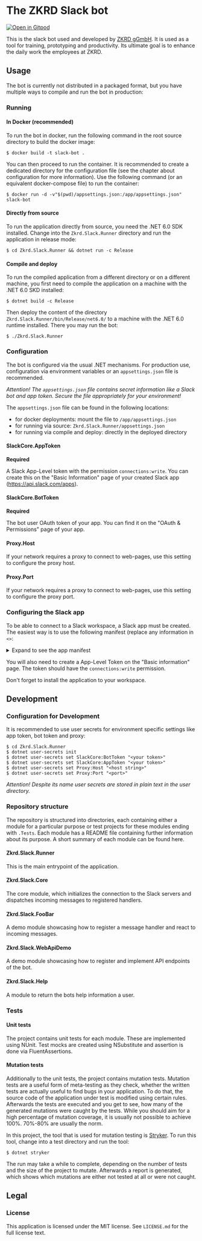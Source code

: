 # The ZKRD Slack bot

[![Open in Gitpod](https://gitpod.io/button/open-in-gitpod.svg)](https://gitpod.io/#https://github.com/fscheel/ZKRD.Slack.Runner)

This is the slack bot used and developed by [ZKRD gGmbH](https://www.zkrd.de). It is used as a tool for training,
prototyping and productivity. Its ultimate goal is to enhance the daily work the employees at ZKRD.

## Usage

The bot is currently not distributed in a packaged format, but you have multiple ways to compile and run the bot in
production:

### Running

#### In Docker (recommended)

To run the bot in docker, run the following command in the root source directory to build the docker image:

```shell
$ docker build -t slack-bot .
```

You can then proceed to run the container. It is recommended to create a dedicated directory for the configuration
file (see the chapter about configuration for more information). Use the following command (or an equivalent
docker-compose file) to run the container:

```shell
$ docker run -d -v"$(pwd)/appsettings.json:/app/appsettings.json" slack-bot
```

#### Directly from source

To run the application directly from source, you need the .NET 6.0 SDK installed. Change into the `Zkrd.Slack.Runner`
directory and run the application in release mode:

```shell
$ cd Zkrd.Slack.Runner && dotnet run -c Release
```

#### Compile and deploy

To run the compiled application from a different directory or on a different machine, you first need to compile the
application on a machine with the .NET 6.0 SKD installed:

```shell
$ dotnet build -c Release
```

Then deploy the content of the directory `Zkrd.Slack.Runner/bin/Release/net6.0/` to a machine with the .NET 6.0 runtime
installed. There you may run the bot:

```shell
$ ./Zkrd.Slack.Runner
```

### Configuration

The bot is configured via the usual .NET mechanisms. For production use, configuration via environment variables or
an `appsettings.json` file is recommended.

*Attention! The `appsettings.json` file contains secret information like a Slack bot and app token. Secure the file
appropriately for your environment!*

The `appsettings.json` file can be found in the following locations:

- for docker deployments: mount the file to `/app/appsettings.json`
- for running via source: `Zkrd.Slack.Runner/appsettings.json`
- for running via compile and deploy: directly in the deployed directory

#### SlackCore.AppToken

**Required**

A Slack App-Level token with the permission `connections:write`. You can create this on the "Basic Information" page of
your created Slack app (https://api.slack.com/apps).

#### SlackCore.BotToken

**Required**

The bot user OAuth token of your app. You can find it on the "OAuth & Permissions" page of your app.

#### Proxy.Host

If your network requires a proxy to connect to web-pages, use this setting to configure the proxy host.

#### Proxy.Port

If your network requires a proxy to connect to web-pages, use this setting to configure the proxy port.

### Configuring the Slack app

To be able to connect to a Slack workspace, a Slack app must be created. The easiest way is to use the following
manifest (replace any information in `<>`:

<details>
<summary>Expand to see the app manifest</summary>

```yaml
display_information:
  name: <name of the application>
features:
  bot_user:
    display_name: <the display name in Slack channels>
    always_online: false
oauth_config:
  scopes:
    user:
      - channels:history
      - im:history
    bot:
      - app_mentions:read
      - channels:history
      - channels:read
      - groups:read
      - im:history
      - im:read
      - mpim:read
      - chat:write
      - chat:write.public
settings:
  event_subscriptions:
    user_events:
      - message.app_home
      - message.channels
      - message.im
    bot_events:
      - app_mention
      - message.channels
      - message.im
  interactivity:
    is_enabled: true
  org_deploy_enabled: false
  socket_mode_enabled: true
  token_rotation_enabled: false
```

</details>

You will also need to create a App-Level Token on the "Basic information" page. The token should have
the `connections:write` permission.

Don't forget to install the application to your workspace.

## Development

### Configuration for Development

It is recommended to use user secrets for environment specific settings like app token, bot token and proxy:

```shell
$ cd Zkrd.Slack.Runner
$ dotnet user-secrets init
$ dotnet user-secrets set SlackCore:BotToken "<your token>"
$ dotnet user-secrets set SlackCore:AppToken "<your token>"
$ dotnet user-secrets set Proxy:Host "<host string>"
$ dotnet user-secrets set Proxy:Port "<port>"
```

*Attention! Despite its name user secrets are stored in plain text in the user directory.*

### Repository structure

The repository is structured into directories, each containing either a module for a particular purpose or test projects
for these modules ending with `.Tests`. Each module has a README file containing further information about its purpose.
A short summary of each module can be found here.

#### Zkrd.Slack.Runner

This is the main entrypoint of the application.

#### Zkrd.Slack.Core

The core module, which initializes the connection to the Slack servers and dispatches incoming messages to registered
handlers.

#### Zkrd.Slack.FooBar

A demo module showcasing how to register a message handler and react to incoming messages.

#### Zkrd.Slack.WebApiDemo

A demo module showcasing how to register and implement API endpoints of the bot.

#### Zkrd.Slack.Help

A module to return the bots help information a user.

### Tests

#### Unit tests

The project contains unit tests for each module. These are implemented using NUnit. Test mocks are created using
NSubstitute and assertion is done via FluentAssertions.

#### Mutation tests

Additionally to the unit tests, the project contains mutation tests. Mutation tests are a useful form of meta-testing as
they check, whether the written tests are actually useful to find bugs in your application. To do that, the source code
of the application under test is modified using certain rules. Afterwards the tests are executed and you get to see, how
many of the generated mutations were caught by the tests. While you should aim for a high percentage of mutation
coverage, it is usually not possible to achieve 100%. 70%-80% are usually the norm.

In this project, the tool that is used for mutation testing
is [Stryker](https://stryker-mutator.io/docs/stryker-net/introduction/). To run this tool, change into a test directory
and run the tool:

```shell
$ dotnet stryker
```

The run may take a while to complete, depending on the number of tests and the size of the project to mutate. Afterwards
a report is generated, which shows which mutations are either not tested at all or were not caught.

## Legal

### License

This application is licensed under the MIT license. See `LICENSE.md` for the full license text.


